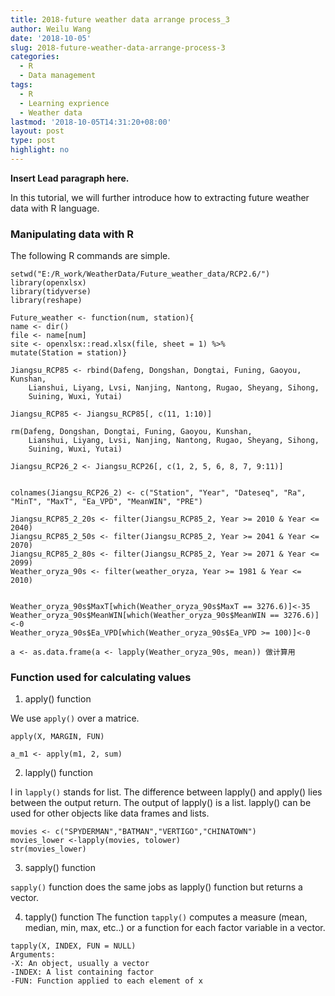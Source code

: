 ```yaml
---
title: 2018-future weather data arrange process_3
author: Weilu Wang
date: '2018-10-05'
slug: 2018-future-weather-data-arrange-process-3
categories:
  - R
  - Data management
tags:
  - R
  - Learning exprience
  - Weather data
lastmod: '2018-10-05T14:31:20+08:00'
layout: post
type: post
highlight: no
---
```


**Insert Lead paragraph here.**

In this tutorial, we will further introduce how to extracting future weather data with R language.


### Manipulating data with R

The following R commands are simple.

```
setwd("E:/R_work/WeatherData/Future_weather_data/RCP2.6/")
library(openxlsx)
library(tidyverse)
library(reshape)

Future_weather <- function(num, station){
name <- dir()
file <- name[num]
site <- openxlsx::read.xlsx(file, sheet = 1) %>%
mutate(Station = station)}

Jiangsu_RCP85 <- rbind(Dafeng, Dongshan, Dongtai, Funing, Gaoyou, Kunshan,
	Lianshui, Liyang, Lvsi, Nanjing, Nantong, Rugao, Sheyang, Sihong,
	Suining, Wuxi, Yutai)

Jiangsu_RCP85 <- Jiangsu_RCP85[, c(11, 1:10)]

rm(Dafeng, Dongshan, Dongtai, Funing, Gaoyou, Kunshan,
	Lianshui, Liyang, Lvsi, Nanjing, Nantong, Rugao, Sheyang, Sihong,
	Suining, Wuxi, Yutai)

Jiangsu_RCP26_2 <- Jiangsu_RCP26[, c(1, 2, 5, 6, 8, 7, 9:11)]


colnames(Jiangsu_RCP26_2) <- c("Station", "Year", "Dateseq", "Ra", "MinT", "MaxT", "Ea_VPD", "MeanWIN", "PRE")

Jiangsu_RCP85_2_20s <- filter(Jiangsu_RCP85_2, Year >= 2010 & Year <= 2040)
Jiangsu_RCP85_2_50s <- filter(Jiangsu_RCP85_2, Year >= 2041 & Year <= 2070)
Jiangsu_RCP85_2_80s <- filter(Jiangsu_RCP85_2, Year >= 2071 & Year <= 2099)
Weather_oryza_90s <- filter(weather_oryza, Year >= 1981 & Year <= 2010)


Weather_oryza_90s$MaxT[which(Weather_oryza_90s$MaxT == 3276.6)]<-35
Weather_oryza_90s$MeanWIN[which(Weather_oryza_90s$MeanWIN == 3276.6)]<-0
Weather_oryza_90s$Ea_VPD[which(Weather_oryza_90s$Ea_VPD >= 100)]<-0

a <- as.data.frame(a <- lapply(Weather_oryza_90s, mean)) 做计算用
```

### Function used for calculating values

1. apply() function

We use `apply()` over a matrice.

```
apply(X, MARGIN, FUN)

a_m1 <- apply(m1, 2, sum)
```

2. lapply() function

l in `lapply()` stands for list. The difference between lapply() and apply() lies between the output return. The output of lapply() is a list. lapply() can be used for other objects like data frames and lists.

```
movies <- c("SPYDERMAN","BATMAN","VERTIGO","CHINATOWN")
movies_lower <-lapply(movies, tolower)
str(movies_lower)
```

3. sapply() function

`sapply()` function does the same jobs as lapply() function but returns a vector.

4. tapply() function
The function `tapply()` computes a measure (mean, median, min, max, etc..) or a function for each factor variable in a vector.

```
tapply(X, INDEX, FUN = NULL)
Arguments:
-X: An object, usually a vector
-INDEX: A list containing factor
-FUN: Function applied to each element of x
```




